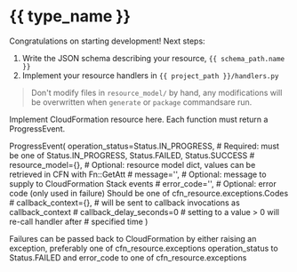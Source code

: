 # {{ type_name }}

Congratulations on starting development! Next steps:

1. Write the JSON schema describing your resource, `{{ schema_path.name }}`
2. Implement your resource handlers in `{{ project_path }}/handlers.py`

> Don't modify files in `resource_model/` by hand, any modifications will be overwritten when `generate` or
`package` commandsare run.

Implement CloudFormation resource here. Each function must return a ProgressEvent.

ProgressEvent(
    operation_status=Status.IN_PROGRESS, # Required: must be one of Status.IN_PROGRESS, Status.FAILED, Status.SUCCESS
    # resource_model={}, # Optional: resource model dict, values can be retrieved in CFN with Fn::GetAtt
    # message='', # Optional: message to supply to CloudFormation Stack events
    # error_code='', # Optional: error code (only used in failure) Should be one of cfn_resource.exceptions.Codes
    # callback_context={}, # will be sent to callback invocations as callback_context
    # callback_delay_seconds=0 # setting to a value > 0 will re-call handler after
    # specified time
)

Failures can be passed back to CloudFormation by either raising an exception, preferably one of cfn_resource.exceptions
operation_status to Status.FAILED and error_code to one of cfn_resource.exceptions
